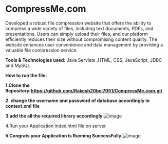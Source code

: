 # CompressMe.com

Developed a robust file compression website that offers the ability to compress a wide variety of files, including text documents, PDFs, and presentations. Users can simply upload their files, and our platform efficiently reduces their size without compromising content quality. The website enhances user convenience and data management by providing a valuable file compression service.

**Tools & Technologies used:** Java Servlets ,HTML, CSS, JavaScript, JDBC and MySQL

**How to run the file:**

**1.Clone the Repository:https://github.com/Rakesh20bci7051/CompressMe.com.git**

**2. change the username and password of database accordingly in context.xml file**


<Context>
<Resource name="jdbc/project" 
auth="Container" type="javax.sql.DataSource"
maxActive="25" maxIdle="5" maxWait="10000"
username="root" password="Rakesh@123" 
driverClassName="com.mysql.cj.jdbc.Driver" 
url="jdbc:mysql://127.0.0.1:3306/compression?useSSL=false"/>
</Context>

**3.add the all the required library accordingly**
![image](https://github.com/Rakesh20bci7051/CompressMe.com/assets/120373597/4796785c-862c-4c31-86e3-20cf70b1392d)

4.Run your Application index.html file on server

**5.Congrats your Application is Running SuccessFully**
![image](https://github.com/Rakesh20bci7051/CompressMe.com/assets/120373597/34f706e4-415c-4dbd-81e2-02b28fa906f2)






